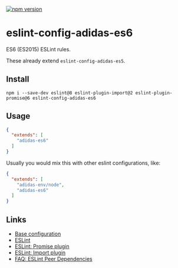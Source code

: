 [![npm version](https://badge.fury.io/js/eslint-config-adidas-es6.svg)](https://npmjs.com/package/eslint-config-adidas-es6)

# eslint-config-adidas-es6

ES6 (ES2015) ESLint rules.

These already extend `eslint-config-adidas-es5`.

## Install

```
npm i --save-dev eslint@8 eslint-plugin-import@2 eslint-plugin-promise@6 eslint-config-adidas-es6
```

## Usage

```json
{
  "extends": [
    "adidas-es6"
  ]
}
```

Usually you would mix this with other eslint configurations, like:

```json
{
  "extends": [
    "adidas-env/node",
    "adidas-es6"
  ]
}
```

## Links

- [Base configuration](https://tools.adidas-group.com/bitbucket/projects/BWRNPM/repos/pea-linter-configs/browse/packages/eslint-config-es5)
- [ESLint](https://eslint.org/)
- [ESLint: Promise plugin](https://github.com/xjamundx/eslint-plugin-promise)
- [ESLint: Import plugin](https://github.com/benmosher/eslint-plugin-import)
- [FAQ: ESLint Peer Dependencies](../../CHANGELOG.md#ESLint-Peer-Dependencies)
